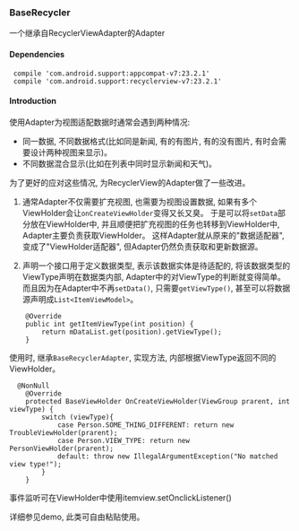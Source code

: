 ### BaseRecycler

一个继承自RecyclerViewAdapter的Adapter

#### Dependencies

     compile 'com.android.support:appcompat-v7:23.2.1'
     compile 'com.android.support:recyclerview-v7:23.2.1'
    
#### Introduction

使用Adapter为视图适配数据时通常会遇到两种情况:

- 同一数据, 不同数据格式(比如同是新闻, 有的有图片, 有的没有图片, 有时会需要设计两种视图来显示)。
- 不同数据混合显示(比如在列表中同时显示新闻和天气)。

为了更好的应对这些情况, 为RecyclerView的Adapter做了一些改进。

1. 通常Adapter不仅需要扩充视图, 也需要为视图设置数据, 如果有多个ViewHolder会让```onCreateViewHolder```变得又长又臭。
于是可以将```setData```部分放在ViewHolder中, 并且顺便把扩充视图的任务也转移到ViewHolder中, Adapter主要负责获取ViewHolder。
这样Adapter就从原来的"数据适配器", 变成了"ViewHolder适配器", 但Adapter仍然负责获取和更新数据源。

2. 声明一个接口用于定义数据类型, 表示该数据实体是待适配的, 将该数据类型的ViewType声明在数据类内部, Adapter中的对ViewType的判断就变得简单。
而且因为在Adapter中不再```setData()```, 只需要```getViewType()```, 甚至可以将数据源声明成```List<ItemViewModel>```。

```
    @Override
    public int getItemViewType(int position) {
        return mDataList.get(position).getViewType();
    }
```

使用时, 继承```BaseRecyclerAdapter```, 实现方法, 内部根据ViewType返回不同的ViewHolder。

```
  @NonNull
    @Override
    protected BaseViewHolder OnCreateViewHolder(ViewGroup prarent, int viewType) {
        switch (viewType){
            case Person.SOME_THING_DIFFERENT: return new TroubleViewHolder(prarent);
            case Person.VIEW_TYPE: return new PersonViewHolder(prarent);
            default: throw new IllegalArgumentException("No matched view type!");
        }
    }
```

事件监听可在ViewHolder中使用itemview.setOnclickListener()

详细参见demo, 此类可自由粘贴使用。

